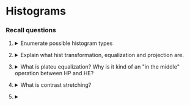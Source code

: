 # Histograms

### Recall questions

1. <details markdown=1><summary markdown="span">  Enumerate possible histogram types </summary>
    
    \
	Histogram types:
	- intensity: measures brightness
	- rgb: one hist per channel
	- cumulative

</details>

2. <details markdown=1><summary markdown="span">  Explain what hist transformation, equalization and projection are. </summary>
    
    \
    Transformation: ...
    Equalization: 
    Projection:...
	

</details>

3. <details markdown=1><summary markdown="span">   What is plateu equalization? Why is it kind of an "in the middle" operation between HP and HE?</summary>
    
    \
	

</details>

4. <details markdown=1><summary markdown="span">  What is contrast stretching? </summary>
    
    \
	

</details>

5. <details markdown=1><summary markdown="span">   </summary>
    
    \
	

</details>